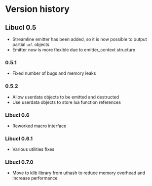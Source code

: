 # Version history

## Libucl 0.5

- Streamline emitter has been added, so it is now possible to output partial `ucl` objects
- Emitter now is more flexible due to emitter_context structure

### 0.5.1
- Fixed number of bugs and memory leaks

### 0.5.2

- Allow userdata objects to be emitted and destructed
- Use userdata objects to store lua function references

### Libucl 0.6

- Reworked macro interface

### Libucl 0.6.1

- Various utilities fixes

### Libucl 0.7.0

- Move to klib library from uthash to reduce memory overhead and increase performance
